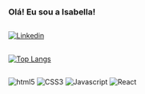 ### Olá! Eu sou a Isabella!
##

[![Linkedin](https://img.shields.io/badge/LinkedIn-0077B5?style=for-the-badge&logo=linkedin&logoColor=white)](https://www.linkedin.com/in/isabella-paolucci/)
##
[![Top Langs](https://github-readme-stats.vercel.app/api/top-langs/?username=IsaPaolucci&hide_progress=true)](https://github.com/IsaPaolucci/github-readme-stats)

##
<div>
    <img  alt="html5" src="https://img.shields.io/badge/HTML5-E34F26?style=for-the-badge&logo=html5&logoColor=white">
    <img alt="CSS3" src="https://img.shields.io/badge/CSS3-1572B6?style=for-the-badge&logo=css3&logoColor=white">
    <img alt="Javascript" src="https://img.shields.io/badge/JavaScript-323330?style=for-the-badge&logo=javascript&logoColor=F7DF1E"> 
    <img alt="React" src="https://img.shields.io/badge/React-20232A?style=for-the-badge&logo=react&logoColor=61DAFB"> 
</div>

##
